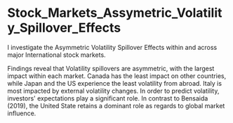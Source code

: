 # Stock_Markets_Assymetric_Volatility_Spillover_Effects
I investigate the Asymmetric Volatility Spillover Effects within and across major International stock markets.  


Findings reveal that Volatility spillovers are asymmetric, with the largest impact within each market. Canada has the least
impact on other countries, while Japan and the US experience the least volatility from abroad. Italy is most impacted by external volatility changes. In order to predict volatility, investors' expectations play a significant role. In contrast to Bensaida (2019), the United State retains a dominant role as regards to global market
influence.
